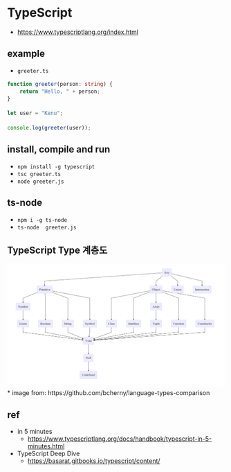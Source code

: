 # TypeScript
* https://www.typescriptlang.org/index.html

## example
* `greeter.ts`

```typescript
function greeter(person: string) {
    return "Hello, " + person;
}

let user = "Kenu";

console.log(greeter(user));
```

## install, compile and run
* `npm install -g typescript`
* `tsc greeter.ts`
* `node greeter.js`

## ts-node
* `npm i -g ts-node`
* `ts-node  greeter.js`

## TypeScript Type 계층도
<img src="images/typescript.mmd.png">
* image from: https://github.com/bcherny/language-types-comparison

## ref
* in 5 minutes
  * https://www.typescriptlang.org/docs/handbook/typescript-in-5-minutes.html
* TypeScript Deep Dive
  * https://basarat.gitbooks.io/typescript/content/
